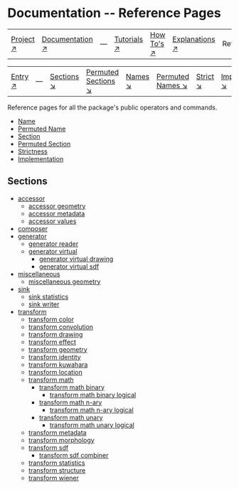 # Documentation -- Reference Pages

||||||||
|---|---|---|---|---|---|---|
|[Project ↗](../../README.md)|[Documentation ↗](../index.md)|&mdash;|[Tutorials ↗](../tutorials.md)|[How To's ↗](../howtos.md)|[Explanations ↗](../explanations.md)|References|

|||||||||
|---|---|---|---|---|---|---|---|
|[Entry ↗](index.md)|&mdash;|[Sections ↘](index.md#sectree)|[Permuted Sections ↘](bypsections.md)|[Names ↘](byname.md)|[Permuted Names ↘](bypnames.md)|[Strict ↘](strict.md)|[Implementations ↘](bylang.md)|

Reference pages for all the package's public operators and commands.

- [Name](byname.md)
- [Permuted Name](bypnames.md)
- [Section](#sectree)
- [Permuted Section](bypsections.md)
- [Strictness](strict.md)
- [Implementation](bylang.md)

## <a name ='sectree'></a> Sections

  - [accessor](accessor.md)
    - [accessor geometry](accessor_geometry.md)
    - [accessor metadata](accessor_metadata.md)
    - [accessor values](accessor_values.md)
  - [composer](composer.md)
  - [generator](generator.md)
    - [generator reader](generator_reader.md)
    - [generator virtual](generator_virtual.md)
      - [generator virtual drawing](generator_virtual_drawing.md)
      - [generator virtual sdf](generator_virtual_sdf.md)
  - [miscellaneous](miscellaneous.md)
    - [miscellaneous geometry](miscellaneous_geometry.md)
  - [sink](sink.md)
    - [sink statistics](sink_statistics.md)
    - [sink writer](sink_writer.md)
  - [transform](transform.md)
    - [transform color](transform_color.md)
    - [transform convolution](transform_convolution.md)
    - [transform drawing](transform_drawing.md)
    - [transform effect](transform_effect.md)
    - [transform geometry](transform_geometry.md)
    - [transform identity](transform_identity.md)
    - [transform kuwahara](transform_kuwahara.md)
    - [transform location](transform_location.md)
    - [transform math](transform_math.md)
      - [transform math binary](transform_math_binary.md)
        - [transform math binary logical](transform_math_binary_logical.md)
      - [transform math n-ary](transform_math_nary.md)
        - [transform math n-ary logical](transform_math_nary_logical.md)
      - [transform math unary](transform_math_unary.md)
        - [transform math unary logical](transform_math_unary_logical.md)
    - [transform metadata](transform_metadata.md)
    - [transform morphology](transform_morphology.md)
    - [transform sdf](transform_sdf.md)
      - [transform sdf combiner](transform_sdf_combiner.md)
    - [transform statistics](transform_statistics.md)
    - [transform structure](transform_structure.md)
    - [transform wiener](transform_wiener.md)

